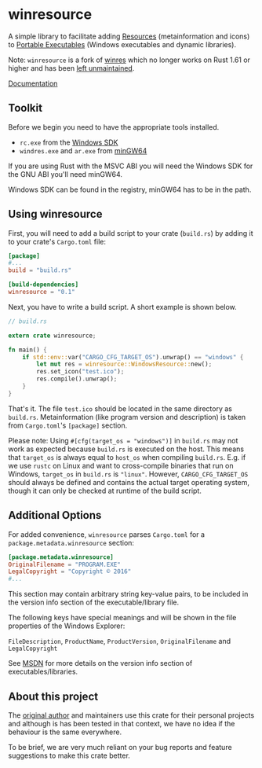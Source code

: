 # winresource

A simple library to facilitate adding [Resources](https://en.wikipedia.org/wiki/Resource_(Windows)) (metainformation and icons) to [Portable Executables](https://en.wikipedia.org/wiki/Portable_Executable) (Windows executables and dynamic libraries).

Note: `winresource` is a fork of [winres](https://github.com/mxre/winres) which no longer works on Rust 1.61 or higher and has been [left unmaintained](https://github.com/mxre/winres/issues/40).

[Documentation](https://docs.rs/winresource/*/winresource/)

## Toolkit

Before we begin you need to have the appropriate tools installed.
 - `rc.exe` from the [Windows SDK]
 - `windres.exe` and `ar.exe` from [minGW64]
 
[Windows SDK]: https://developer.microsoft.com/en-us/windows/downloads/windows-10-sdk
[minGW64]: http://mingw-w64.org

If you are using Rust with the MSVC ABI you will need the Windows SDK for the GNU ABI you'll need minGW64.

Windows SDK can be found in the registry, minGW64 has to be in the path.

## Using winresource

First, you will need to add a build script to your crate (`build.rs`) by adding it to your crate's `Cargo.toml` file:

```toml
[package]
#...
build = "build.rs"

[build-dependencies]
winresource = "0.1"
```

Next, you have to write a build script. A short example is shown below.

```rust
// build.rs

extern crate winresource;

fn main() {
    if std::env::var("CARGO_CFG_TARGET_OS").unwrap() == "windows" {
        let mut res = winresource::WindowsResource::new();
        res.set_icon("test.ico");
        res.compile().unwrap();
    }
}
```

That's it. The file `test.ico` should be located in the same directory as `build.rs`. Metainformation (like program version and description) is taken from `Cargo.toml`'s `[package]` section.

Please note: Using `#[cfg(target_os = "windows")]` in `build.rs` may not work as expected because `build.rs` is executed on the host. This means that `target_os` is always equal to `host_os` when compiling `build.rs`. E.g. if we use `rustc` on Linux and want to cross-compile binaries that run on Windows, `target_os` in `build.rs` is `"linux"`. However, `CARGO_CFG_TARGET_OS` should always be defined and contains the actual target operating system, though it can only be checked at runtime of the build script.

## Additional Options

For added convenience, `winresource` parses `Cargo.toml` for a `package.metadata.winresource` section:

```toml
[package.metadata.winresource]
OriginalFilename = "PROGRAM.EXE"
LegalCopyright = "Copyright © 2016"
#...
```

This section may contain arbitrary string key-value pairs, to be included in the version info section of the executable/library file.

The following keys have special meanings and will be shown in the file properties of the Windows Explorer:

`FileDescription`, `ProductName`, `ProductVersion`, `OriginalFilename` and `LegalCopyright`

See [MSDN] for more details on the version info section of executables/libraries.

[MSDN]: https://msdn.microsoft.com/en-us/library/windows/desktop/aa381058.aspx

## About this project

The [original author](https://github.com/mxre) and maintainers use this crate for their personal projects and although is has been tested in that context, we have no idea if the behaviour is the same everywhere.

To be brief, we are very much reliant on your bug reports and feature suggestions to make this crate better.

